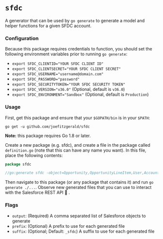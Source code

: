 # `sfdc`

A generator that can be used by `go generate` to generate a model and helper
functions for a given SFDC account.

### Configuration

Because this package requires credentials to function, you should set the
following environment variables prior to running `go generate`:

* `export SFDC_CLIENTID="YOUR SFDC CLIENT ID"`
* `export SFDC_CLIENTSECRET="YOUR SFDC CLIENT SECRET"`
* `export SFDC_USERNAME="username@domain.com"`
* `export SFDC_PASSWORD="password"`
* `export SFDC_SECURITYTOKEN="YOUR SFDC SECURITY TOKEN"`
* `export SFDC_VERSION="v36.0"` (Optional, default is `v36.0`)
* `export SFDC_ENVIRONMENT="Sandbox"` (Optional, default is `Production`)

### Usage

First, get this package and ensure that your `$GOPATH/bin` is in your `$PATH`:

```shell
go get -u github.com/joefitzgerald/sfdc
```

**Note:** this package requires Go 1.8 or later.

Create a new package (e.g. sfdc), and create a file in the package called `definition.go`
(note that this can have any name you want). In this file, place the following
contents:

```go
package sfdc

//go:generate sfdc -object=Opportunity,OpportunityLineItem,User,Account
```

Then navigate to this package (or any package that contains it) and run `go generate ./...`. Observe new generated files that you can use to interact with the Salesforce REST API :tada: .

### Flags

* `output`: (Required) A comma separated list of Salesforce objects to generate
* `prefix`: (Optional) A prefix to use for each generated file
* `suffix`: (Optional; Default: `_sfdc`) A suffix to use for each generated file
